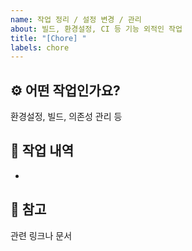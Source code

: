 ```yaml
---
name: 작업 정리 / 설정 변경 / 관리
about: 빌드, 환경설정, CI 등 기능 외적인 작업
title: "[Chore] "
labels: chore
---
```


## ⚙️ 어떤 작업인가요?
환경설정, 빌드, 의존성 관리 등

## 🧾 작업 내역
-

## 📎 참고
관련 링크나 문서